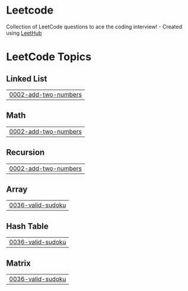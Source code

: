 # Leetcode
Collection of LeetCode questions to ace the coding interview! - Created using [LeetHub](https://github.com/QasimWani/LeetHub)

<!---LeetCode Topics Start-->
# LeetCode Topics
## Linked List
|  |
| ------- |
| [0002-add-two-numbers](https://github.com/Amritanshu2/Leetcode/tree/master/0002-add-two-numbers) |
## Math
|  |
| ------- |
| [0002-add-two-numbers](https://github.com/Amritanshu2/Leetcode/tree/master/0002-add-two-numbers) |
## Recursion
|  |
| ------- |
| [0002-add-two-numbers](https://github.com/Amritanshu2/Leetcode/tree/master/0002-add-two-numbers) |
## Array
|  |
| ------- |
| [0036-valid-sudoku](https://github.com/Amritanshu2/Leetcode/tree/master/0036-valid-sudoku) |
## Hash Table
|  |
| ------- |
| [0036-valid-sudoku](https://github.com/Amritanshu2/Leetcode/tree/master/0036-valid-sudoku) |
## Matrix
|  |
| ------- |
| [0036-valid-sudoku](https://github.com/Amritanshu2/Leetcode/tree/master/0036-valid-sudoku) |
<!---LeetCode Topics End-->